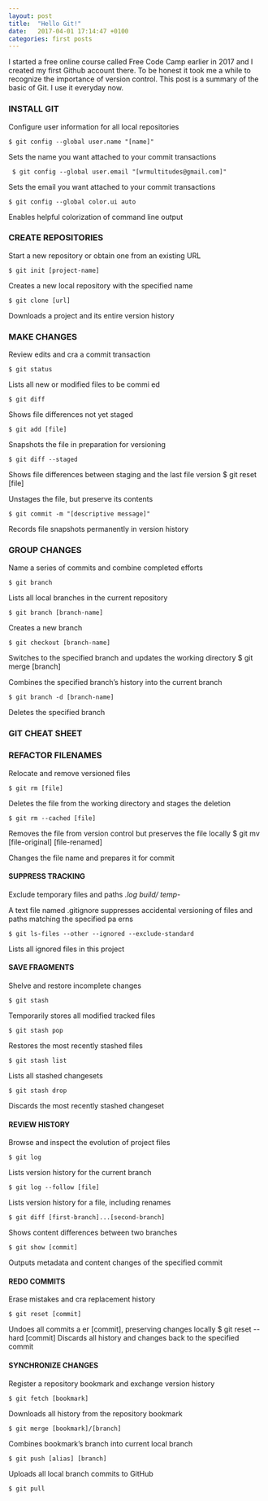 ```yaml
---
layout: post
title:  "Hello Git!"
date:   2017-04-01 17:14:47 +0100
categories: first posts
---
```

I started a free online course called Free Code Camp earlier in 2017 and I created my first Github account there.
To be honest it took me a while to recognize the importance of version control.
This post is a summary of the basic of Git. I use it everyday now.
 
### INSTALL GIT 
 
Configure user information for all local repositories

    $ git config --global user.name "[name]"
    
Sets the name you want attached to your commit transactions


     $ git config --global user.email "[wrmultitudes@gmail.com]"

Sets the email you want attached to your commit transactions 

    $ git config --global color.ui auto

Enables helpful colorization of command line output 

### CREATE REPOSITORIES 
Start a new repository or obtain one from an existing URL 

    $ git init [project-name]

Creates a new local repository with the specified name 

    $ git clone [url]

Downloads a project and its entire version history 

### MAKE CHANGES 
Review edits and cra a commit transaction 
    
    $ git status 

Lists all new or modified files to be commi ed 
    
    $ git diff 

Shows file differences not yet staged 
    
    $ git add [file]

Snapshots the file in preparation for versioning 
    
    $ git diff --staged

Shows file differences between staging and the last file version 
    $ git reset [file]

Unstages the file, but preserve its contents 
    
    $ git commit -m "[descriptive message]"

Records file snapshots permanently in version history 

### GROUP CHANGES 
Name a series of commits and combine completed efforts 

    $ git branch 
 
Lists all local branches in the current repository 

    $ git branch [branch-name]

Creates a new branch 
    
    $ git checkout [branch-name]

Switches to the specified branch and updates the working directory 
    $ git merge [branch]

Combines the specified branch’s history into the current branch 

    $ git branch -d [branch-name]
    
Deletes the specified branch 

### GIT CHEAT SHEET 

### REFACTOR FILENAMES 

Relocate and remove versioned files 

    $ git rm [file]

Deletes the file from the working directory and stages the deletion 

    $ git rm --cached [file]

Removes the file from version control but preserves the file locally 
    $ git mv [file-original] [file-renamed]

Changes the file name and prepares it for commit 

#### SUPPRESS TRACKING 

Exclude temporary files and paths 
    *.log
    build/
    temp-*

A text file named .gitignore suppresses accidental versioning of files and paths matching the specified pa erns 

    $ git ls-files --other --ignored --exclude-standard

Lists all ignored files in this project 

#### SAVE FRAGMENTS 

Shelve and restore incomplete changes 

    $ git stash 

Temporarily stores all modified tracked files 

    $ git stash pop

Restores the most recently stashed files 

    $ git stash list

Lists all stashed changesets 

    $ git stash drop

Discards the most recently stashed changeset 

#### REVIEW HISTORY 

Browse and inspect the evolution of project files 
    
    $ git log 

Lists version history for the current branch 
    
    $ git log --follow [file]

Lists version history for a file, including renames 

    $ git diff [first-branch]...[second-branch]

Shows content differences between two branches 
    
    $ git show [commit]

Outputs metadata and content changes of the specified commit 

#### REDO COMMITS 

Erase mistakes and cra replacement history 
    
    $ git reset [commit]

Undoes all commits a er [commit], preserving changes locally $ git reset --hard [commit] Discards all history and changes back to the specified commit 

#### SYNCHRONIZE CHANGES 

Register a repository bookmark and exchange version history 

    $ git fetch [bookmark]

Downloads all history from the repository bookmark 

    $ git merge [bookmark]/[branch]

Combines bookmark’s branch into current local branch 

    $ git push [alias] [branch]

Uploads all local branch commits to GitHub 
    
    $ git pull 
 